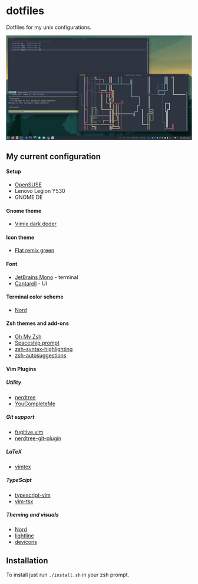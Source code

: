 # dotfiles
Dotfiles for my unix configurations.

![my Manjaro desktop](media/desktop-look.png)

## My current configuration
#### Setup
* [OpenSUSE](https://www.opensuse.org/)
* Lenovo Legion Y530
* GNOME DE

#### Gnome theme
* [Vimix dark doder](https://github.com/vinceliuice/vimix-gtk-themes)

#### Icon theme
* [Flat remix green](https://github.com/daniruiz/flat-remix)

#### Font
* [JetBrains Mono](https://github.com/tonsky/FiraCode) - terminal
* [Cantarell](https://fonts.google.com/specimen/Montserrat) - UI

#### Terminal color scheme
* [Nord](https://www.nordtheme.com/)

#### Zsh themes and add-ons
* [Oh My Zsh](https://github.com/ohmyzsh/ohmyzsh)
* [Spaceship prompt](https://github.com/denysdovhan/spaceship-prompt)
* [zsh-syntax-highlighting](https://github.com/zsh-users/zsh-syntax-highlighting)
* [zsh-autosuggestions](https://github.com/zsh-users/zsh-autosuggestions)

#### Vim Plugins
##### Utility
* [nerdtree](https://github.com/preservim/nerdtree)
* [YouCompleteMe](https://github.com/ycm-core/YouCompleteMe)
##### Git support
* [fugitive.vim](https://github.com/tpope/vim-fugitive)
* [nerdtree-git-plugin](https://github.com/Xuyuanp/nerdtree-git-plugin)
##### LaTeX
* [vimtex](https://github.com/lervag/vimtex)
##### TypeScipt
* [typescript-vim](https://github.com/leafgarland/typescript-vim)
* [vim-tsx](https://github.com/ianks/vim-tsx)
##### Theming and visuals
* [Nord](https://github.com/arcticicestudio/nord-vim)
* [lightline](https://github.com/itchyny/lightline.vim)
* [devicons](https://github.com/ryanoasis/vim-devicons)

## Installation
To install just run `./install.sh` in your zsh prompt.
